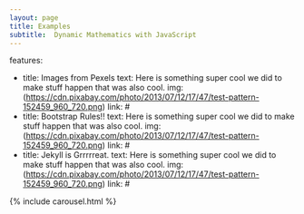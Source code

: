 ```yaml
---
layout: page
title: Examples
subtitle:  Dynamic Mathematics with JavaScript
---
```

features:
 - title: Images from Pexels
   text: Here is something super cool we did to make stuff happen that was also cool.
   img: (https://cdn.pixabay.com/photo/2013/07/12/17/47/test-pattern-152459_960_720.png)
   link: #
 - title: Bootstrap Rules!!
   text: Here is something super cool we did to make stuff happen that was also cool.
   img: (https://cdn.pixabay.com/photo/2013/07/12/17/47/test-pattern-152459_960_720.png)
   link: #
 - title: Jekyll is Grrrrreat.
   text: Here is something super cool we did to make stuff happen that was also cool.
   img: (https://cdn.pixabay.com/photo/2013/07/12/17/47/test-pattern-152459_960_720.png)
   link: #

{% include carousel.html %}
